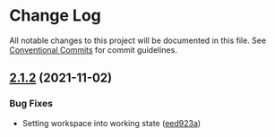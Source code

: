 # Change Log

All notable changes to this project will be documented in this file.
See [Conventional Commits](https://conventionalcommits.org) for commit guidelines.

## [2.1.2](https://github.com/UserOfficeProject/user-office-lib/compare/@esss-swap/duo-validation@2.1.1...@esss-swap/duo-validation@2.1.2) (2021-11-02)


### Bug Fixes

* Setting workspace into working state ([eed923a](https://github.com/UserOfficeProject/user-office-lib/commit/eed923afb5851c67e7e0c28ab95dd5a43632ce97))
